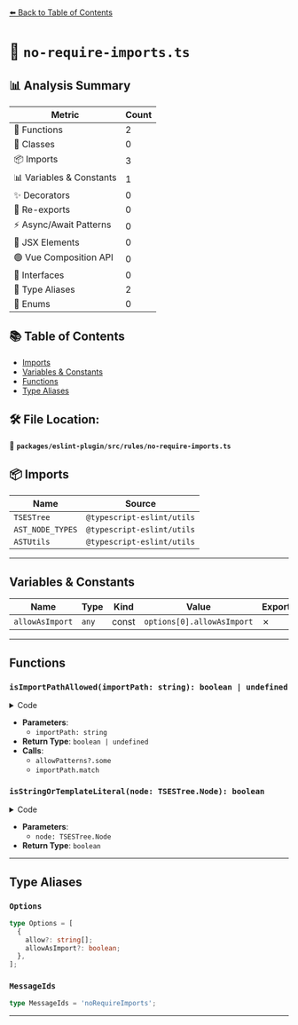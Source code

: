 [⬅️ Back to Table of Contents](../../../../index.md)

# 📄 `no-require-imports.ts`

## 📊 Analysis Summary

| Metric | Count |
|--------|-------|
| 🔧 Functions | 2 |
| 🧱 Classes | 0 |
| 📦 Imports | 3 |
| 📊 Variables & Constants | 1 |
| ✨ Decorators | 0 |
| 🔄 Re-exports | 0 |
| ⚡ Async/Await Patterns | 0 |
| 💠 JSX Elements | 0 |
| 🟢 Vue Composition API | 0 |
| 📐 Interfaces | 0 |
| 📑 Type Aliases | 2 |
| 🎯 Enums | 0 |

## 📚 Table of Contents

- [Imports](#imports)
- [Variables & Constants](#variables-constants)
- [Functions](#functions)
- [Type Aliases](#type-aliases)

## 🛠️ File Location:
📂 **`packages/eslint-plugin/src/rules/no-require-imports.ts`**

## 📦 Imports

| Name | Source |
|------|--------|
| `TSESTree` | `@typescript-eslint/utils` |
| `AST_NODE_TYPES` | `@typescript-eslint/utils` |
| `ASTUtils` | `@typescript-eslint/utils` |


---

## Variables & Constants

| Name | Type | Kind | Value | Exported |
|------|------|------|-------|----------|
| `allowAsImport` | `any` | const | `options[0].allowAsImport` | ✗ |


---

## Functions

### `isImportPathAllowed(importPath: string): boolean | undefined`

<details><summary>Code</summary>

```ts
function isImportPathAllowed(importPath: string): boolean | undefined {
      return allowPatterns?.some(pattern => importPath.match(pattern));
    }
```
</details>

- **Parameters**:
  - `importPath: string`
- **Return Type**: `boolean | undefined`
- **Calls**:
  - `allowPatterns?.some`
  - `importPath.match`
### `isStringOrTemplateLiteral(node: TSESTree.Node): boolean`

<details><summary>Code</summary>

```ts
function isStringOrTemplateLiteral(node: TSESTree.Node): boolean {
      return (
        (node.type === AST_NODE_TYPES.Literal &&
          typeof node.value === 'string') ||
        node.type === AST_NODE_TYPES.TemplateLiteral
      );
    }
```
</details>

- **Parameters**:
  - `node: TSESTree.Node`
- **Return Type**: `boolean`

---

## Type Aliases

### `Options`

```ts
type Options = [
  {
    allow?: string[];
    allowAsImport?: boolean;
  },
];
```

### `MessageIds`

```ts
type MessageIds = 'noRequireImports';
```


---